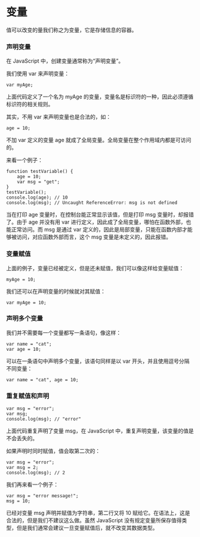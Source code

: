 #           变量

值可以改变的量我们称之为变量，它是存储信息的容器。

### 声明变量

在 JavaScript 中，创建变量通常称为“声明变量”。

我们使用 var 来声明变量：

```
var myAge;
```

上面代码定义了一个名为 myAge 的变量，变量名是标识符的一种，因此必须遵循标识符的相关规则。

其实，不用 var 来声明变量也是合法的，如：

```
age = 10;
```

不加 var 定义的变量 age 就成了全局变量。全局变量在整个作用域内都是可访问的。

来看一个例子：

```
function testVariable() {
    age = 10;
    var msg = "get";
}
testVariable();
console.log(age); // 10
console.log(msg); // Uncaught ReferenceError: msg is not defined
```

当在打印 age 变量时，在控制台能正常显示该值，但是打印 msg 变量时，却报错了。由于 age 并没有用 var 进行定义，因此成了全局变量，哪怕在函数外部，也能正常访问。而 msg 是通过 var 定义的，因此是局部变量，只能在函数内部才能够被访问，对应函数外部而言，这个 msg 变量是未定义的，因此报错。

### 变量赋值

上面的例子，变量已经被定义，但是还未赋值，我们可以像这样给变量赋值：

```
myAge = 10;
```

我们还可以在声明变量的时候就对其赋值：

```
var myAge = 10;
```

### 声明多个变量

我们并不需要每一个变量都写一条语句，像这样：

```
var name = "cat";
var age = 10; 
```

可以在一条语句中声明多个变量，该语句同样是以 var 开头，并且使用逗号分隔不同变量：

```
var name = "cat", age = 10;
```

### 重复赋值和声明

```
var msg = "error";
var msg;
console.log(msg); // "error"
```

上面代码重复声明了变量 msg，在 JavaScript 中，重复声明变量，该变量的值是不会丢失的。

如果声明时同时赋值，值会取第二次的：

```
var msg = "error";
var msg = 2;
console.log(msg); // 2
```

我们再来看一个例子：

```
var msg = "error message!";
msg = 10;
```

已经对变量 msg 声明并赋值为字符串，第二行又将 10 赋给它。在语法上，这是合法的，但是我们不建议这么做。虽然 JavaScript 没有规定变量所保存值得类型，但是我们通常会建议一旦变量赋值后，就不改变其数据类型。

